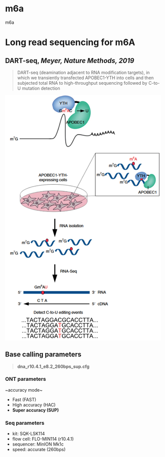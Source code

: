 # m6a
m6a

# Long read sequencing for m6A

## DART-seq, _Meyer, Nature Methods, 2019_

> DART-seq (deamination adjacent to RNA modification targets), in which we transiently transfected APOBEC1-YTH into cells and then subjected total RNA to high-throughput sequencing followed by C-to-U mutation detection

![](imgs/DART-seq.png)


## Base calling parameters

> **dna_r10.4.1_e8.2_260bps_sup.cfg**

### ONT parameters
~accuracy mode~

- Fast (FAST)
- High accuracy (HAC)
- **Super accuracy (SUP)**

### Seq parameters

- kit: SQK-LSK114
- flow cell: FLO-MIN114 (r10.4.1)
- sequencer: MinION Mk1c
- speed: accurate (260bps)

